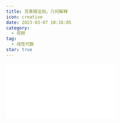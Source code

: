 ```yaml
---
title: 克莱姆法则，几何解释
icon: creative
date: 2023-03-07 10:16:05
category:
  - 视频
tag:
  - 线性代数
star: true
---
```



<div class="video-container">
  <iframe src="//player.bilibili.com/player.html?aid=483115509&bvid=BV1bT411e7Cv&cid=1063537233&page=12" scrolling="no" border="0" frameborder="no" framespacing="0" allowfullscreen="true"> </iframe>
</div>
